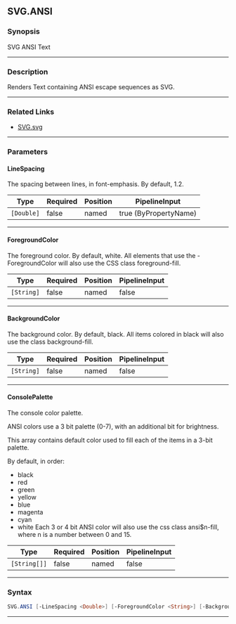 SVG.ANSI
--------
### Synopsis
SVG ANSI Text

---
### Description

Renders Text containing ANSI escape sequences as SVG.

---
### Related Links
* [SVG.svg](SVG.svg.md)



---
### Parameters
#### **LineSpacing**

The spacing between lines, in font-emphasis.
By default, 1.2.






|Type      |Required|Position|PipelineInput        |
|----------|--------|--------|---------------------|
|`[Double]`|false   |named   |true (ByPropertyName)|



---
#### **ForegroundColor**

The foreground color.  By default, white.
All elements that use the -ForegroundColor will also use the CSS class foreground-fill.






|Type      |Required|Position|PipelineInput|
|----------|--------|--------|-------------|
|`[String]`|false   |named   |false        |



---
#### **BackgroundColor**

The background color.  By default, black.
All items colored in black will also use the class background-fill.






|Type      |Required|Position|PipelineInput|
|----------|--------|--------|-------------|
|`[String]`|false   |named   |false        |



---
#### **ConsolePalette**

The console color palette.

ANSI colors use a 3 bit palette (0-7), with an additional bit for brightness.

This array contains default color used to fill each of the items in a 3-bit palette.

By default, in order:
* black
* red
* green
* yellow
* blue
* magenta
* cyan
* white
Each 3 or 4 bit ANSI color will also use the css class ansi$n-fill, where n is a number between 0 and 15.






|Type        |Required|Position|PipelineInput|
|------------|--------|--------|-------------|
|`[String[]]`|false   |named   |false        |



---
### Syntax
```PowerShell
SVG.ANSI [-LineSpacing <Double>] [-ForegroundColor <String>] [-BackgroundColor <String>] [-ConsolePalette <String[]>] [<CommonParameters>]
```
---
